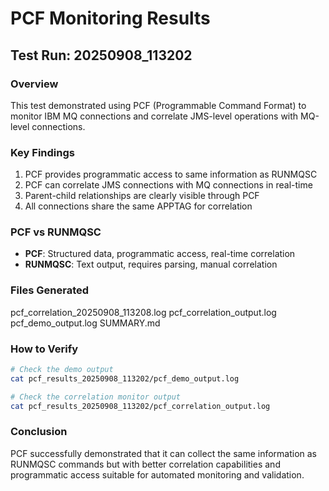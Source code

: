 # PCF Monitoring Results

## Test Run: 20250908_113202

### Overview
This test demonstrated using PCF (Programmable Command Format) to monitor IBM MQ connections
and correlate JMS-level operations with MQ-level connections.

### Key Findings
1. PCF provides programmatic access to same information as RUNMQSC
2. PCF can correlate JMS connections with MQ connections in real-time
3. Parent-child relationships are clearly visible through PCF
4. All connections share the same APPTAG for correlation

### PCF vs RUNMQSC
- **PCF**: Structured data, programmatic access, real-time correlation
- **RUNMQSC**: Text output, requires parsing, manual correlation

### Files Generated
pcf_correlation_20250908_113208.log
pcf_correlation_output.log
pcf_demo_output.log
SUMMARY.md

### How to Verify
```bash
# Check the demo output
cat pcf_results_20250908_113202/pcf_demo_output.log

# Check the correlation monitor output
cat pcf_results_20250908_113202/pcf_correlation_output.log
```

### Conclusion
PCF successfully demonstrated that it can collect the same information as RUNMQSC
commands but with better correlation capabilities and programmatic access suitable
for automated monitoring and validation.
